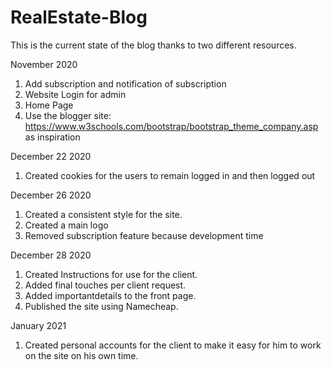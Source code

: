 # RealEstate-Blog
This is the current state of the blog thanks to two different resources. 

November 2020
1. Add subscription and notification of subscription
2. Website Login for admin
3. Home Page
4. Use the blogger site: https://www.w3schools.com/bootstrap/bootstrap_theme_company.asp as inspiration




December 22 2020 
1. Created cookies for the users to remain logged in and then logged out

December 26 2020
1. Created a consistent style for the site.
2. Created a main logo
3. Removed subscription feature because development time


December 28 2020
1. Created Instructions for use for the client.
2. Added final touches per client request. 
3. Added importantdetails to the front page. 
4. Published the site using Namecheap.

January 2021
1. Created personal accounts for the client to make it easy for him to work on the site on his own time.
